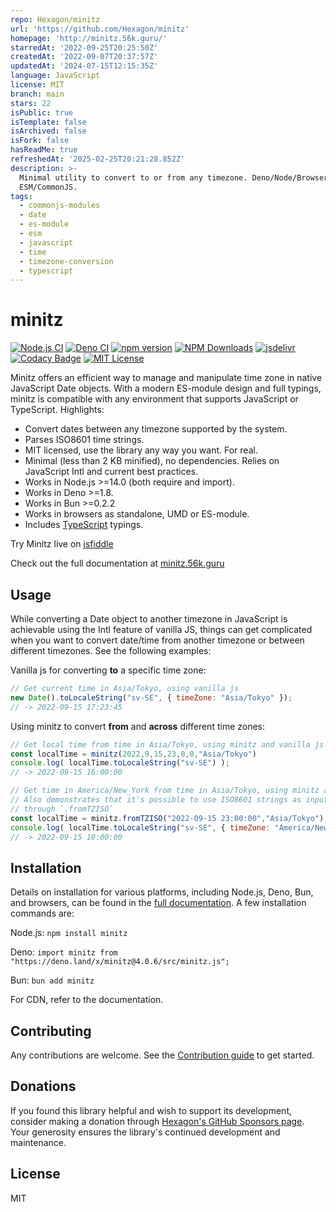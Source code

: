 ```yaml
---
repo: Hexagon/minitz
url: 'https://github.com/Hexagon/minitz'
homepage: 'http://minitz.56k.guru/'
starredAt: '2022-09-25T20:25:50Z'
createdAt: '2022-09-07T20:37:57Z'
updatedAt: '2024-07-15T12:15:35Z'
language: JavaScript
license: MIT
branch: main
stars: 22
isPublic: true
isTemplate: false
isArchived: false
isFork: false
hasReadMe: true
refreshedAt: '2025-02-25T20:21:28.852Z'
description: >-
  Minimal utility to convert to or from any timezone. Deno/Node/Browser.
  ESM/CommonJS.
tags:
  - commonjs-modules
  - date
  - es-module
  - esm
  - javascript
  - time
  - timezone-conversion
  - typescript
---
```


# minitz

[![Node.js CI](https://github.com/Hexagon/minitz/actions/workflows/node.js.yml/badge.svg)](https://github.com/Hexagon/minitz/actions/workflows/node.js.yml) [![Deno CI](https://github.com/Hexagon/minitz/actions/workflows/deno.yml/badge.svg)](https://github.com/Hexagon/minitz/actions/workflows/deno.yml)
[![npm version](https://badge.fury.io/js/minitz.svg)](https://badge.fury.io/js/minitz) [![NPM Downloads](https://img.shields.io/npm/dm/minitz.svg)](https://www.npmjs.org/package/minitz) [![jsdelivr](https://data.jsdelivr.com/v1/package/gh/hexagon/minitz/badge?style=rounded)](https://www.jsdelivr.com/package/gh/hexagon/minitz) [![Codacy Badge](https://app.codacy.com/project/badge/Grade/4978bdbf495941c087ecb32b120f28ff)](https://www.codacy.com/gh/Hexagon/minitz/dashboard?utm_source=github.com&amp;utm_medium=referral&amp;utm_content=Hexagon/minitz&amp;utm_campaign=Badge_Grade)
[![MIT License](https://img.shields.io/badge/license-MIT-blue.svg)](https://github.com/Hexagon/minitz/blob/main/LICENSE)

Minitz offers an efficient way to manage and manipulate time zone in native JavaScript Date objects. With a modern ES-module design and full typings, minitz is compatible with any environment that supports JavaScript or TypeScript. Highlights:

*   Convert dates between any timezone supported by the system.
*   Parses ISO8601 time strings.
*   MIT licensed, use the library any way you want. For real.
*   Minimal (less than 2 KB minified), no dependencies. Relies on JavaScript Intl and current best practices.
*   Works in Node.js >=14.0 (both require and import).
*   Works in Deno >=1.8.
*   Works in Bun >=0.2.2
*   Works in browsers as standalone, UMD or ES-module.
*   Includes [TypeScript](https://www.typescriptlang.org/) typings.

Try Minitz live on [jsfiddle](https://jsfiddle.net/hexag0n/3mheu5by/)

Check out the full documentation at [minitz.56k.guru](https://minitz.56k.guru)

## Usage

While converting a Date object to another timezone in JavaScript is achievable using the Intl feature of vanilla JS, things can get complicated when you want to convert date/time from another timezone or between different timezones. See the following examples:

Vanilla js for converting **to** a specific time zone:

```javascript
// Get current time in Asia/Tokyo, using vanilla js
new Date().toLocaleString("sv-SE", { timeZone: "Asia/Tokyo" });
// -> 2022-09-15 17:23:45
```

Using minitz to convert **from** and **across** different time zones:

```javascript
// Get local time from time in Asia/Tokyo, using minitz and vanilla js
const localTime = minitz(2022,9,15,23,0,0,"Asia/Tokyo")
console.log( localTime.toLocaleString("sv-SE") );
// -> 2022-09-15 16:00:00
```

```javascript
// Get time in America/New_York from time in Asia/Tokyo, using minitz and vanilla js
// Also demonstrates that it's possible to use ISO8601 strings as input to minitz, 
// through `.fromTZISO`
const localTime = minitz.fromTZISO("2022-09-15 23:00:00","Asia/Tokyo");
console.log( localTime.toLocaleString("sv-SE", { timeZone: "America/New_York" }) );
// -> 2022-09-15 10:00:00
```

## Installation

Details on installation for various platforms, including Node.js, Deno, Bun, and browsers, can be found in the [full documentation](https://minitz.56k.guru). A few installation commands are:

Node.js: `npm install minitz`

Deno: `import minitz from "https://deno.land/x/minitz@4.0.6/src/minitz.js";`

Bun: `bun add minitz`

For CDN, refer to the documentation.

## Contributing

Any contributions are welcome. See the [Contribution guide](https://minitz.56k.guru/contributing.html) to get started.

## Donations

If you found this library helpful and wish to support its development, consider making a donation through [Hexagon's GitHub Sponsors page](https://github.com/sponsors/hexagon). Your generosity ensures the library's continued development and maintenance.

## License

MIT
